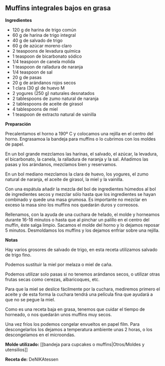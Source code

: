 ## Muffins integrales bajos en grasa

**Ingredientes**

- 120 g de harina de trigo común
- 60 g de harina de trigo integral
- 40 g de salvado de trigo
- 60 g de azúcar moreno claro
- 2 teaspoons de levadura química
- 1 teaspoon de bicarbonato sódico
- 1/4 teaspoon de canela molida
- 1 teaspoon de ralladura de naranja
- 1/4 teaspoon de sal
- 20 g de pasas
- 20 g de arándanos rojos secos
- 1 clara (30 g) de huevo M
- 2 yogures (250 g) naturales desnatados
- 2 tablespoons de zumo natural de naranja
- 2 tablespoons de aceite de girasol
- 4 tablespoons de miel
- 1 teaspoon de extracto natural de vainilla

**Preparación**

Precalentamos el horno a 190º C y colocamos una rejilla en el centro del horno. Engrasamoa la bandeja para muffins o lo cubrimos con los moldes de papel.

En un bol grande mezclamos las harinas, el salvado, el azúcar, la levadura, el bicarbonato, la canela, la ralladura de naranja y la sal. Añadimos las pasas y los arándanos, mezclamos bien y reservamos.

En un bol mediano mezclamos la clara de huevo, los yogures, el zumo natural de naranja, el aceite de girasol, la miel y la vainilla.

Con una espátula añadir la mezcla del bol de ingredientes húmedos al bol de ingredientes secos y mezclar sólo hasta que los ingredientes se hayan combinado y quede una masa grumosa. Es importante no mezclar en exceso la masa sino los muffins nos quedarán duros y correosos.

Rellenamos, con la ayuda de una cuchara de helado, el molde y horneamos durante 16-18 minutos o hasta que al pinchar un palillo en el centro del muffin, éste salga limpio. Sacamos el molde del horno y lo dejamos reposar 5 minutos. Desmoldamos los muffins y los dejamos enfriar sobre una rejilla.

**Notas**

Hay varios grosores de salvado de trigo, en esta receta utilizamos salvado de trigo fino.

Podemos sustituir la miel por melaza o miel de caña.

Podemos utilizar solo pasas si no tenemos arándanos secos, o utilizar otras frutas secas como cerezas, albaricoques, etc.

Para que la miel se deslice fácilmente por la cuchara, mediremos primero el aceite y de esta forma la cuchara tendrá una película fina que ayudará a que no se pegue la miel.

Como es una receta baja en grasa, tenemos que cuidar el tiempo de horneado, o nos quedarán unos muffins muy secos.

Una vez fríos los podemos congelar envueltos en papel film. Para descongelarlos los dejamos a temperatura ambiente unas 2 horas, o los descongelamos en el microondas.

**Molde utilizado:** [[bandeja para cupcakes o muffins|Otros/Moldes y utensilios]]

**Receta de:** DeNIKAtessen